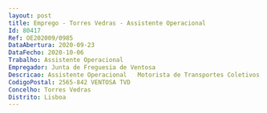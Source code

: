 ```yaml
--- 
layout: post
title: Emprego - Torres Vedras - Assistente Operacional
Id: 80417
Ref: OE202009/0985
DataAbertura: 2020-09-23
DataFecho: 2020-10-06
Trabalho: Assistente Operacional
Empregador: Junta de Freguesia de Ventosa
Descricao: Assistente Operacional   Motorista de Transportes Coletivos (Ref. 2 2020)  assegurar e gerir o transporte das crianças para o estabelecimento de ensino da Freguesia (ida e volta)  Assegurar o transporte de idosos no âmbitos das atividades sénior  dar apoio na Secretaria, nomeadamente, na gestão informática do cemitério e no registo informático de canídeos e felídeos (SICAFE) e outras tarefas de registos informáticos para os quais são exigidos conhecimentos ao nível do utilizador  assegurar outras tarefas não especificadas que se enquadrem nos serviços efetuados pela Junta de Freguesia e que exijam destreza física e conhecimentos gerais ao nível do senso comum e da cidadania.
CodigoPostal: 2565-842 VENTOSA TVD
Concelho: Torres Vedras
Distrito: Lisboa
--- 
```


